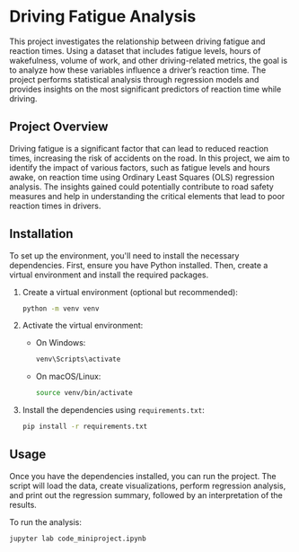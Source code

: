 # Driving Fatigue Analysis

This project investigates the relationship between driving fatigue and reaction times. Using a dataset that includes fatigue levels, hours of wakefulness, volume of work, and other driving-related metrics, the goal is to analyze how these variables influence a driver’s reaction time. The project performs statistical analysis through regression models and provides insights on the most significant predictors of reaction time while driving.

## Project Overview

Driving fatigue is a significant factor that can lead to reduced reaction times, increasing the risk of accidents on the road. In this project, we aim to identify the impact of various factors, such as fatigue levels and hours awake, on reaction time using Ordinary Least Squares (OLS) regression analysis. The insights gained could potentially contribute to road safety measures and help in understanding the critical elements that lead to poor reaction times in drivers.

## Installation

To set up the environment, you'll need to install the necessary dependencies. First, ensure you have Python installed. Then, create a virtual environment and install the required packages.

1. Create a virtual environment (optional but recommended):

    ```bash
    python -m venv venv
    ```

2. Activate the virtual environment:

    - On Windows:
      ```bash
      venv\Scripts\activate
      ```
    - On macOS/Linux:
      ```bash
      source venv/bin/activate
      ```

3. Install the dependencies using `requirements.txt`:

    ```bash
    pip install -r requirements.txt
    ```

## Usage

Once you have the dependencies installed, you can run the project. The script will load the data, create visualizations, perform regression analysis, and print out the regression summary, followed by an interpretation of the results.

To run the analysis:

```bash
jupyter lab code_miniproject.ipynb



